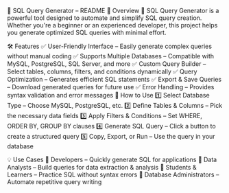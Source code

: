 📌 SQL Query Generator – README
📖 Overview
🚀 SQL Query Generator is a powerful tool designed to automate and simplify SQL query creation. Whether you're a beginner or an experienced developer, this project helps you generate optimized SQL queries with minimal effort.

🛠 Features
✅ User-Friendly Interface – Easily generate complex queries without manual coding
✅ Supports Multiple Databases – Compatible with MySQL, PostgreSQL, SQL Server, and more
✅ Custom Query Builder – Select tables, columns, filters, and conditions dynamically
✅ Query Optimization – Generates efficient SQL statements
✅ Export & Save Queries – Download generated queries for future use
✅ Error Handling – Provides syntax validation and error messages
📌 How to Use
1️⃣ Select Database Type – Choose MySQL, PostgreSQL, etc.
2️⃣ Define Tables & Columns – Pick the necessary data fields
3️⃣ Apply Filters & Conditions – Set WHERE, ORDER BY, GROUP BY clauses
4️⃣ Generate SQL Query – Click a button to create a structured query
5️⃣ Copy, Export, or Run – Use the query in your database

💡 Use Cases
🔹 Developers – Quickly generate SQL for applications
🔹 Data Analysts – Build queries for data extraction & analysis
🔹 Students & Learners – Practice SQL without syntax errors
🔹 Database Administrators – Automate repetitive query writing
